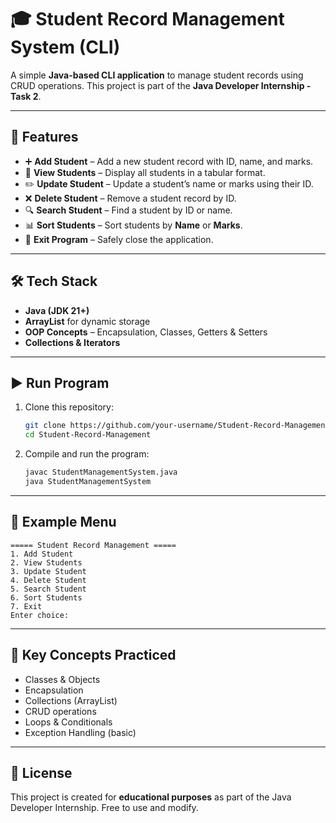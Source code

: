 # 🎓 Student Record Management System (CLI)

A simple **Java-based CLI application** to manage student records using CRUD operations. This project is part of the **Java Developer Internship - Task 2**.

---

## 🚀 Features

- ➕ **Add Student** – Add a new student record with ID, name, and marks.
- 👀 **View Students** – Display all students in a tabular format.
- ✏️ **Update Student** – Update a student’s name or marks using their ID.
- ❌ **Delete Student** – Remove a student record by ID.
- 🔍 **Search Student** – Find a student by ID or name.
- 📊 **Sort Students** – Sort students by **Name** or **Marks**.
- 🚪 **Exit Program** – Safely close the application.

---

## 🛠 Tech Stack

- **Java (JDK 21+)**
- **ArrayList** for dynamic storage
- **OOP Concepts** – Encapsulation, Classes, Getters & Setters
- **Collections & Iterators**

---

## ▶️ Run Program

1. Clone this repository:

   ```bash
   git clone https://github.com/your-username/Student-Record-Management.git
   cd Student-Record-Management
   ```

2. Compile and run the program:

   ```bash
   javac StudentManagementSystem.java
   java StudentManagementSystem
   ```

---

## 📌 Example Menu

```
===== Student Record Management =====
1. Add Student
2. View Students
3. Update Student
4. Delete Student
5. Search Student
6. Sort Students
7. Exit
Enter choice:
```

---

## 🧠 Key Concepts Practiced

- Classes & Objects
- Encapsulation
- Collections (ArrayList)
- CRUD operations
- Loops & Conditionals
- Exception Handling (basic)

---

## 📜 License

This project is created for **educational purposes** as part of the Java Developer Internship. Free to use and modify.
